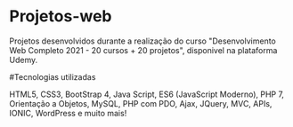 # Projetos-web

Projetos desenvolvidos durante a realização do curso "Desenvolvimento Web Completo 2021 - 20 cursos + 20 projetos", disponivel na plataforma Udemy.

#Tecnologias utilizadas

HTML5, CSS3, BootStrap 4, Java Script, ES6 (JavaScript Moderno), PHP 7, Orientação a Objetos, MySQL, PHP com PDO, Ajax, JQuery, MVC, APIs, IONIC, WordPress e muito mais! 
